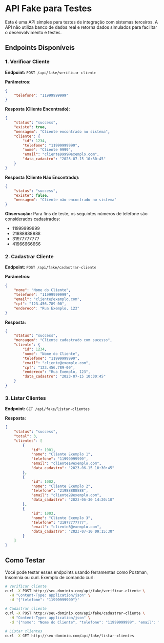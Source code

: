 # API Fake para Testes

Esta é uma API simples para testes de integração com sistemas terceiros. A API não utiliza banco de dados real e retorna dados simulados para facilitar o desenvolvimento e testes.

## Endpoints Disponíveis

### 1. Verificar Cliente

**Endpoint:** `POST /api/fake/verificar-cliente`

**Parâmetros:**
```json
{
    "telefone": "11999999999"
}
```

**Resposta (Cliente Encontrado):**
```json
{
    "status": "success",
    "existe": true,
    "mensagem": "Cliente encontrado no sistema",
    "cliente": {
        "id": 1234,
        "telefone": "11999999999",
        "nome": "Cliente 9999",
        "email": "cliente9999@exemplo.com",
        "data_cadastro": "2023-07-15 10:30:45"
    }
}
```

**Resposta (Cliente Não Encontrado):**
```json
{
    "status": "success",
    "existe": false,
    "mensagem": "Cliente não encontrado no sistema"
}
```

**Observação:** Para fins de teste, os seguintes números de telefone são considerados cadastrados:
- 11999999999
- 21988888888
- 31977777777
- 41966666666

### 2. Cadastrar Cliente

**Endpoint:** `POST /api/fake/cadastrar-cliente`

**Parâmetros:**
```json
{
    "nome": "Nome do Cliente",
    "telefone": "11999999999",
    "email": "cliente@exemplo.com",
    "cpf": "123.456.789-00",
    "endereco": "Rua Exemplo, 123"
}
```

**Resposta:**
```json
{
    "status": "success",
    "mensagem": "Cliente cadastrado com sucesso",
    "cliente": {
        "id": 1234,
        "nome": "Nome do Cliente",
        "telefone": "11999999999",
        "email": "cliente@exemplo.com",
        "cpf": "123.456.789-00",
        "endereco": "Rua Exemplo, 123",
        "data_cadastro": "2023-07-15 10:30:45"
    }
}
```

### 3. Listar Clientes

**Endpoint:** `GET /api/fake/listar-clientes`

**Resposta:**
```json
{
    "status": "success",
    "total": 3,
    "clientes": [
        {
            "id": 1001,
            "nome": "Cliente Exemplo 1",
            "telefone": "11999999999",
            "email": "cliente1@exemplo.com",
            "data_cadastro": "2023-06-15 10:30:45"
        },
        {
            "id": 1002,
            "nome": "Cliente Exemplo 2",
            "telefone": "21988888888",
            "email": "cliente2@exemplo.com",
            "data_cadastro": "2023-06-30 14:20:10"
        },
        {
            "id": 1003,
            "nome": "Cliente Exemplo 3",
            "telefone": "31977777777",
            "email": "cliente3@exemplo.com",
            "data_cadastro": "2023-07-10 09:15:30"
        }
    ]
}
```

## Como Testar

Você pode testar esses endpoints usando ferramentas como Postman, Insomnia ou curl. Exemplo de comando curl:

```bash
# Verificar cliente
curl -X POST http://seu-dominio.com/api/fake/verificar-cliente \
  -H "Content-Type: application/json" \
  -d '{"telefone": "11999999999"}'

# Cadastrar cliente
curl -X POST http://seu-dominio.com/api/fake/cadastrar-cliente \
  -H "Content-Type: application/json" \
  -d '{"nome": "Nome do Cliente", "telefone": "11999999999", "email": "cliente@exemplo.com"}'

# Listar clientes
curl -X GET http://seu-dominio.com/api/fake/listar-clientes
```
